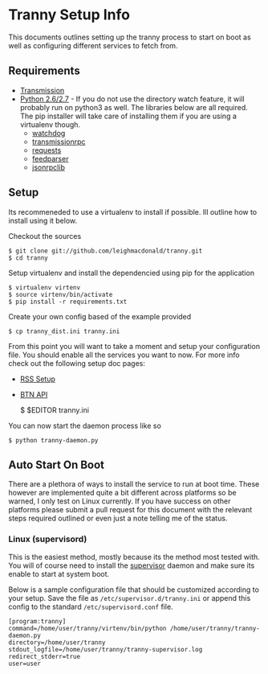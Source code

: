 # Tranny Setup Info

This documents outlines setting up the tranny process to start on boot as well as
configuring different services to fetch from.

## Requirements

- [Transmission](http://www.transmissionbt.com/)
- [Python 2.6/2.7](http://www.python.org/download/) - If you do not use the directory watch feature, it will
probably run on python3 as well. The libraries below are all required. The pip installer will
 take care of installing them if you are using a virtualenv though.
    - [watchdog](https://pypi.python.org/pypi/watchdog)
    - [transmissionrpc](https://bitbucket.org/blueluna/transmissionrpc/wiki/Home)
    - [requests](http://docs.python-requests.org/en/latest/)
    - [feedparser](https://code.google.com/p/feedparser/)
    - [jsonrpclib](https://github.com/joshmarshall/jsonrpclib)

## Setup

Its recommeneded to use a virtualenv to install if possible. Ill outline how to install
using it below.

Checkout the sources

    $ git clone git://github.com/leighmacdonald/tranny.git
    $ cd tranny

Setup virtualenv and install the dependencied using pip for the application

    $ virtualenv virtenv
    $ source virtenv/bin/activate
    $ pip install -r requirements.txt

Create your own config based of the example provided

    $ cp tranny_dist.ini tranny.ini

From this point you will want to take a moment and setup your configuration file. You should enable
all the services you want to now. For more info check out the following setup doc pages:

- [RSS Setup](docs/config_rss.md)
- [BTN API](docs/config_service_btn.md)

    $ $EDITOR tranny.ini

You can now start the daemon process like so

    $ python tranny-daemon.py

## Auto Start On Boot

There are a plethora of ways to install the service to run at boot time. These however
are implemented quite a bit different across platforms so be warned, I only test on Linux
currently. If you have success on other platforms please submit a pull request for this
document with the relevant steps required outlined or even just a note telling me of the
status.

### Linux (supervisord)

This is the easiest method, mostly because its the method most tested with. You will of
course need to install the [supervisor](http://supervisord.org/) daemon and make sure
its enable to start at system boot.

Below is a sample configuration file that should be customized according to your setup. Save
the file as `/etc/supervisor.d/tranny.ini` or append this config to the standard
`/etc/supervisord.conf` file.

    [program:tranny]
    command=/home/user/tranny/virtenv/bin/python /home/user/tranny/tranny-daemon.py
    directory=/home/user/tranny
    stdout_logfile=/home/user/tranny/tranny-supervisor.log
    redirect_stderr=true
    user=user

